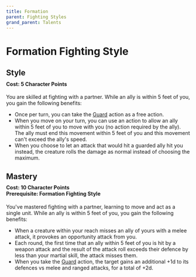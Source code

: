 ```yaml
---
title: Formation
parent: Fighting Styles
grand_parent: Talents
---
```


# Formation Fighting Style

## Style

<div style="margin-top:-10px;"></div>

#### **Cost:** 5 Character Points
You are skilled at fighting with a partner. While an ally is within 5 feet of you, you gain the following benefits:
* Once per turn, you can take the [Guard](https://stormchaserroleplaying.com/stormchaserRPG/Combat/Actions/Guard/) action as a free action.
* When you move on your turn, you can use an action to allow an ally within 5 feet of you to move with you (no action required by the ally). The ally must end this movement within 5 feet of you and this movement can't exceed the ally's speed.
* When you choose to let an attack that would hit a guarded ally hit you instead, the creature rolls the damage as normal instead of choosing the maximum.

## Mastery

<div style="margin-top:-10px;"></div>

#### **Cost:** 10 Character Points<br>**Prerequisite:** Formation Fighting Style
You've mastered fighting with a partner, learning to move and act as a single unit. While an ally is within 5 feet of you, you gain the following benefits:
* When a creature within your reach misses an ally of yours with a melee attack, it provokes an opportunity attack from you.
* Each round, the first time that an ally within 5 feet of you is hit by a weapon attack and the result of the attack roll exceeds their defence by less than your martial skill, the attack misses them.
* When you take the [Guard](https://stormchaserroleplaying.com/stormchaserRPG/Combat/Actions/Guard/) action, the target gains an additional +1d to its defences vs melee and ranged attacks, for a total of +2d.
